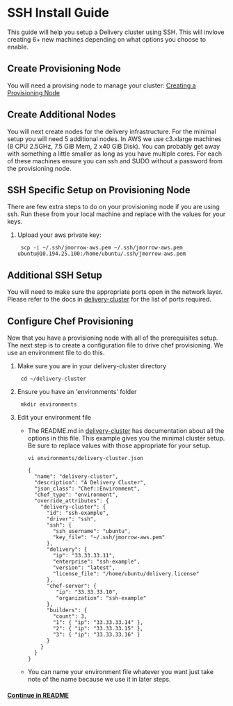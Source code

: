 # SSH Install Guide

This guide will help you setup a Delivery cluster using SSH. This will
invlove creating 6+ new machines depending on what options you choose
to enable.

## Create Provisioning Node

You will need a provising node to manage your cluster:
[Creating a Provisioning Node](provisioning_node.md)

## Create Additional Nodes

You will next create nodes for the delivery infrastructure. For the
minimal setup you will need 5 additional nodes. In AWS we use
c3.xlarge machines (8 CPU 2.5GHz, 7.5 GiB Mem, 2 x40 GiB Disk). You
can probably get away with something a little smaller as long as you
have multiple cores. For each of these machines ensure you can ssh and
SUDO without a password from the provisioning node.

## SSH Specific Setup on Provisioning Node

There are few extra steps to do on your provisioning node if you are
using ssh. Run these from your local machine and replace with the
values for your keys.

1. Upload your aws private key:

        scp -i ~/.ssh/jmorrow-aws.pem ~/.ssh/jmorrow-aws.pem ubuntu@10.194.25.100:/home/ubuntu/.ssh/jmorrow-aws.pem

## Additional SSH Setup

You will need to make sure the appropriate ports open in the network
layer. Please refer to the docs in
[delivery-cluster](https://github.com/opscode-cookbooks/delivery-cluster)
for the list of ports required.

## Configure Chef Provisioning

Now that you have a provisioning node with all of the prerequisites
setup. The next step is to create a configuration file to drive chef
provisioning. We use an environment file to do this.

1. Make sure you are in your delivery-cluster directory

        cd ~/delivery-cluster

2. Ensure you have an 'environments' folder

        mkdir environments

3. Edit your environment file
    * The README.md in
      [delivery-cluster](https://github.com/opscode-cookbooks/delivery-cluster)
      has documentation about all the options in this file. This
      example gives you the minimal cluster setup. Be sure to replace
      values with those appropriate for your setup.

        ```vi environments/delivery-cluster.json```

        ```
        {
          "name": "delivery-cluster",
          "description": "A Delivery Cluster",
          "json_class": "Chef::Environment",
          "chef_type": "environment",
          "override_attributes": {
            "delivery-cluster": {
              "id": "ssh-example",
              "driver": "ssh",
              "ssh": {
                "ssh_username": "ubuntu",
                "key_file": "~/.ssh/jmorrow-aws.pem"
              },
              "delivery": {
                "ip": "33.33.33.11",
                "enterprise": "ssh-example",
                "version": "latest",
                "license_file": "/home/ubuntu/delivery.license"
              },
              "chef-server": {
                 "ip": "33.33.33.10",
                 "organization": "ssh-example"
              },
              "builders": {
                "count": 3,
                "1": { "ip": "33.33.33.14" },
                "2": { "ip": "33.33.33.15" },
                "3": { "ip": "33.33.33.16" }
              }
            }
          }
        }
        ```

    * You can name your environment file whatever you want just take
      note of the name because we use it in later steps.

#### [Continue in README](README.md)
